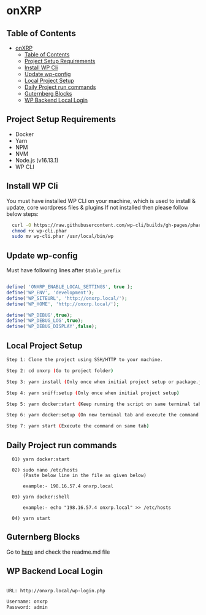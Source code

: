 onXRP
==================================

## Table of Contents

- [onXRP](#onxrp)
  - [Table of Contents](#table-of-contents)
  - [Project Setup Requirements](#project-setup-requirements)
  - [Install WP Cli](#install-wp-cli)
  - [Update wp-config](#update-wp-config)
  - [Local Project Setup](#local-project-setup)
  - [Daily Project run commands](#daily-project-run-commands)
  - [Guternberg Blocks](#guternberg-blocks)
  - [WP Backend Local Login](#wp-backend-local-login)

## Project Setup Requirements
- Docker
- Yarn
- NPM
- NVM
- Node.js (v16.13.1)
- WP CLI

## Install WP Cli

You must have installed WP CLI on your machine, which is used to install & update, core wordpress files & plugins
If not installed then please follow below steps:

```bash
  curl -O https://raw.githubusercontent.com/wp-cli/builds/gh-pages/phar/wp-cli.phar
  chmod +x wp-cli.phar
  sudo mv wp-cli.phar /usr/local/bin/wp
```

## Update wp-config

Must have following lines after `$table_prefix`

```php

define( 'ONXRP_ENABLE_LOCAL_SETTINGS', true );
define('WP_ENV', 'development');
define('WP_SITEURL', 'http://onxrp.local/');
define('WP_HOME', 'http://onxrp.local/');

define('WP_DEBUG',true);
define('WP_DEBUG_LOG',true);
define('WP_DEBUG_DISPLAY',false);

```

## Local Project Setup

```bash
Step 1: Clone the project using SSH/HTTP to your machine.

Step 2: cd onxrp (Go to project folder)

Step 3: yarn install (Only once when initial project setup or package.json file updated)

Step 4: yarn sniff:setup (Only once when initial project setup)

Step 5: yarn docker:start (Keep running the script on same terminal tab)

Step 6: yarn docker:setup (On new terminal tab and execute the command only once when initial project setup)

Step 7: yarn start (Execute the command on same tab)

```

## Daily Project run commands

```
  01) yarn docker:start

  02) sudo nano /etc/hosts
      (Paste below line in the file as given below)

      example:- 198.16.57.4 onxrp.local

  03) yarn docker:shell

      example:- echo "198.16.57.4 onxrp.local" >> /etc/hosts

  04) yarn start
```

## Guternberg Blocks

Go to [here](themes/onxrp/gutenberg/README.md) and check the readme.md file


## WP Backend Local Login

```bash

URL: http://onxrp.local/wp-login.php

Username: onxrp
Password: admin

```